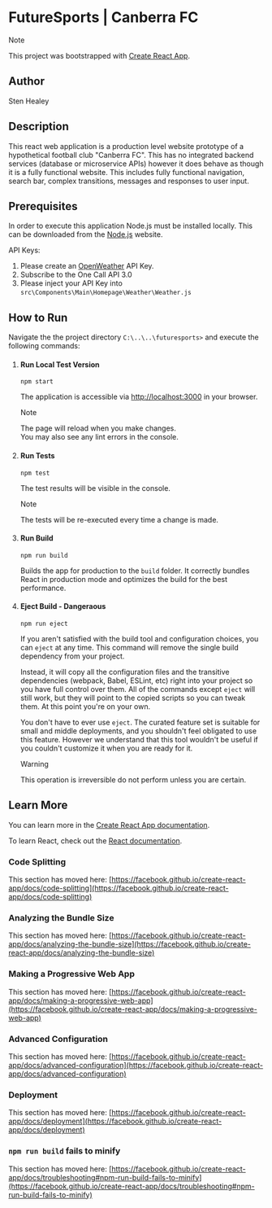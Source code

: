 # FutureSports | Canberra FC

> [!NOTE]
> This project was bootstrapped with [Create React App](https://github.com/facebook/create-react-app).

## Author
Sten Healey

## Description
This react web application is a production level website prototype of a hypothetical football club "Canberra FC". This has no integrated backend services (database or microservice APIs) however it does behave as though it is a fully functional website. This includes fully functional navigation, search bar, complex transitions, messages and responses to user input.

## Prerequisites
In order to execute this application Node.js must be installed locally. This can be downloaded from the [Node.js](https://nodejs.org/en/download/prebuilt-installer) website.

API Keys:
1. Please create an [OpenWeather](https://openweathermap.org/api/one-call-3) API Key.
2. Subscribe to the One Call API 3.0
3. Please inject your API Key into `src\Components\Main\Homepage\Weather\Weather.js`

## How to Run
Navigate the the project directory `C:\..\..\futuresports>` and execute the following commands:

1. #### Run Local Test Version

    ```console
    npm start
    ```

    The application is accessible via [http://localhost:3000](http://localhost:3000) in your browser.

    > [!NOTE]
    > The page will reload when you make changes. \
    > You may also see any lint errors in the console.

2. #### Run Tests

    ```console
    npm test
    ```

    The test results will be visible in the console.

    > [!NOTE]
    > The tests will be re-executed every time a change is made.


3. #### Run Build

    ```console
    npm run build
    ```

    Builds the app for production to the `build` folder. It correctly bundles React in production mode and optimizes the build for the best performance.

3. #### Eject Build - Dangeraous

    ```console
    npm run eject
    ```

    If you aren't satisfied with the build tool and configuration choices, you can `eject` at any time. This command will remove the single build dependency from your project.

    Instead, it will copy all the configuration files and the transitive dependencies (webpack, Babel, ESLint, etc) right into your project so you have full control over them. All of the commands except `eject` will still work, but they will point to the copied scripts so you can tweak them. At this point you're on your own.

    You don't have to ever use `eject`. The curated feature set is suitable for small and middle deployments, and you shouldn't feel obligated to use this feature. However we understand that this tool wouldn't be useful if you couldn't customize it when you are ready for it.

    > [!WARNING]
    > This operation is irreversible do not perform unless you are certain.



## Learn More

You can learn more in the [Create React App documentation](https://facebook.github.io/create-react-app/docs/getting-started).

To learn React, check out the [React documentation](https://reactjs.org/).

### Code Splitting

This section has moved here: [https://facebook.github.io/create-react-app/docs/code-splitting](https://facebook.github.io/create-react-app/docs/code-splitting)

### Analyzing the Bundle Size

This section has moved here: [https://facebook.github.io/create-react-app/docs/analyzing-the-bundle-size](https://facebook.github.io/create-react-app/docs/analyzing-the-bundle-size)

### Making a Progressive Web App

This section has moved here: [https://facebook.github.io/create-react-app/docs/making-a-progressive-web-app](https://facebook.github.io/create-react-app/docs/making-a-progressive-web-app)

### Advanced Configuration

This section has moved here: [https://facebook.github.io/create-react-app/docs/advanced-configuration](https://facebook.github.io/create-react-app/docs/advanced-configuration)

### Deployment

This section has moved here: [https://facebook.github.io/create-react-app/docs/deployment](https://facebook.github.io/create-react-app/docs/deployment)

### `npm run build` fails to minify

This section has moved here: [https://facebook.github.io/create-react-app/docs/troubleshooting#npm-run-build-fails-to-minify](https://facebook.github.io/create-react-app/docs/troubleshooting#npm-run-build-fails-to-minify)
